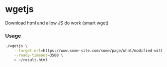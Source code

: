 # wgetjs
Download html and allow JS do work (smart wget)

### Usage

```bash
./wgetjs \
    --target-url=https://www.some-site.com/some/page/what/modified-with-js-after-it-is-loaded/ \
    --ready-timeout=3500 \
    > ~/result.html
```

